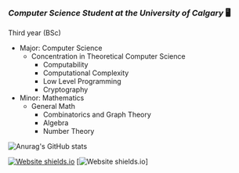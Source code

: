 ### ***Computer Science Student at the University of Calgary*** :desktop_computer:
Third year (BSc)
* Major: Computer Science 
  * Concentration in Theoretical Computer Science
    * Computability
     * Computational Complexity
      * Low Level Programming
      * Cryptography  
* Minor: Mathematics
  * General Math
    * Combinatorics and Graph Theory 
     * Algebra
      * Number Theory 



![Anurag's GitHub stats](https://github-readme-stats.vercel.app/api?username=N0pine&theme=dark&show_icons=true)







[![Website shields.io](https://img.shields.io/website-up-down-green-red/http/shields.io.svg)](http://noah.binaryfox.ca/)
[![Website shields.io](https://img.shields.io/badge/Maintained%3F-yes-green.svg)]
